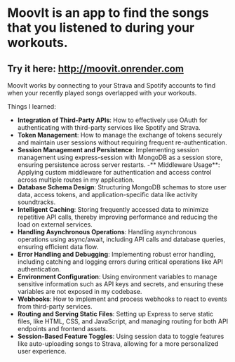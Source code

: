# MoovIt is an app to find the songs that you listened to during your workouts.
## Try it here: http://moovit.onrender.com

MoovIt works by oonnecting to your Strava and Spotify accounts to find when your recently played songs overlapped with your workouts.

Things I learned: 
- **Integration of Third-Party APIs**: How to effectively use OAuth for authenticating with third-party services like Spotify and Strava.
- **Token Management**: How to manage the exchange of tokens securely and maintain user sessions without requiring frequent re-authentication.
- **Session Management and Persistence**: Implementing session management using express-session with MongoDB as a session store, ensuring persistence across server restarts.
-** Middleware Usage**: Applying custom middleware for authentication and access control across multiple routes in my application.
- **Database Schema Design**: Structuring MongoDB schemas to store user data, access tokens, and application-specific data like activity soundtracks.
- **Intelligent Caching**: Storing frequently accessed data to minimize repetitive API calls, thereby improving performance and reducing the load on external services.
- **Handling Asynchronous Operations**: Handling asynchronous operations using async/await, including API calls and database queries, ensuring efficient data flow.
- **Error Handling and Debugging**: Implementing robust error handling, including catching and logging errors during critical operations like API authentication.
- **Environment Configuration**: Using environment variables to manage sensitive information such as API keys and secrets, and ensuring these variables are not exposed in my codebase.
- **Webhooks**: How to implement and process webhooks to react to events from third-party services.
- **Routing and Serving Static Files**: Setting up Express to serve static files, like HTML, CSS, and JavaScript, and managing routing for both API endpoints and frontend assets.
- **Session-Based Feature Toggles**: Using session data to toggle features like auto-uploading songs to Strava, allowing for a more personalized user experience.


